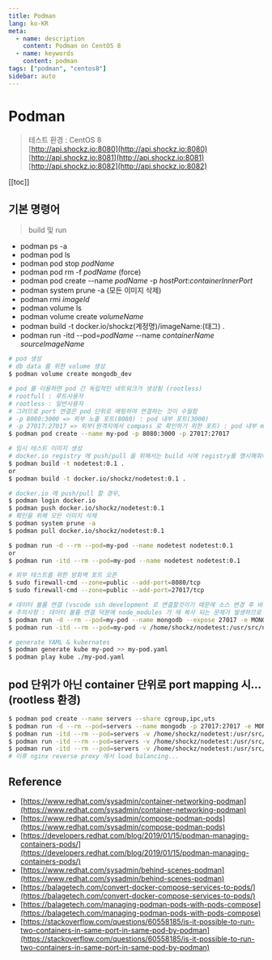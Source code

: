 ```yaml
---
title: Podman
lang: ko-KR
meta:
  - name: description
    content: Podman on CentOS 8
  - name: keywords
    content: podman
tags: ["podman", "centos8"]
sidebar: auto
---
```


# Podman

<TagLinks />

> 테스트 환경 : CentOS 8  
> [http://api.shockz.io:8080](http://api.shockz.io:8080)  
> [http://api.shockz.io:8081](http://api.shockz.io:8081)  
> [http://api.shockz.io:8082](http://api.shockz.io:8082)

[[toc]]

## 기본 명령어

> build 및 run

- podman ps -a
- podman pod ls
- podman pod stop _podName_
- podman pod rm -f _podName_ (force)
- podman pod create --name _podName_ -p _hostPort_:_containerInnerPort_
- podman system prune -a (모든 이미지 삭제)
- podman rmi _imageId_
- podman volume ls
- podman volume create _volumeName_
- podman build -t docker.io/shockz(계정명)/imageName:(태그) .
- podman run -itd --pod=_podName_ --name _containerName_ _sourceImageName_

```bash
# pod 생성
# db data 를 위한 volume 생성
$ podman volume create mongodb_dev

# pod 를 이용하면 pod 간 독립적인 네트워크가 생성됨 (rootless)
# rootfull : 루트사용자
# rootless : 일반사용자
# 그러므로 port 연결은 pod 단위로 매핑하여 연결하는 것이 수월함
# -p 8080:3000 => 외부 노출 포트(8080) : pod 내부 포트(3000)
# -p 27017:27017 => 외부(원격지에서 compass 로 확인하기 위한 포트) : pod 내부 mongodb 포트 (27017)
$ podman pod create --name my-pod -p 8080:3000 -p 27017:27017

# 임시 테스트 이미지 생성
# docker.io registry 에 push/pull 을 위해서는 build 시에 registry를 명시해줘야 함
$ podman build -t nodetest:0.1 .
or
$ podman build -t docker.io/shockz/nodetest:0.1 .

# docker.io 에 push/pull 할 경우,
$ podman login docker.io
$ podman push docker.io/shockz/nodetest:0.1
# 확인을 위해 모든 이미지 삭제
$ podman system prune -a
$ podman pull docker.io/shockz/nodetest:0.1

$ podman run -d --rm --pod=my-pod --name nodetest nodetest:0.1
or
$ podman run -itd --rm --pod=my-pod --name nodetest nodetest:0.1

# 외부 테스트를 위한 방화벽 포트 오픈
$ sudo firewall-cmd --zone=public --add-port=8080/tcp
$ sudo firewall-cmd --zone=public --add-port=27017/tcp

# 데이터 볼륨 연결 (vscode ssh development 로 연결할것이기 때문에 소스 변경 후 바로 적용되도록 하기 위함)
# 주의사항 : 데이터 볼륨 연결 덕분에 node_modules 가 재 복사 되는 문제가 발생하므로 별도의 podman volume를 생성할 필요가 있음
$ podman run -d --rm --pod=my-pod --name mongodb --expose 27017 -e MONGO_INITDB_ROOT_USERNAME=root -e MONGO_INITDB_ROOT_PASSWORD=1234 -v mongodb_dev:/data/db mongo # podman volume 사용
$ podman run -itd --rm --pod=my-pod -v /home/shockz/nodetest:/usr/src/nodetest --name nodetest nodetest:0.4 # host 의 파일시스템 연결

# generate YAML & kubernates
$ podman generate kube my-pod >> my-pod.yaml
$ podman play kube ./my-pod.yaml
```

## pod 단위가 아닌 container 단위로 port mapping 시... (rootless 환경)

```bash
$ podman pod create --name servers --share cgroup,ipc,uts
$ podman run -d --rm --pod=servers --name mongodb -p 27017:27017 -e MONGO_INITDB_ROOT_USERNAME=root -e MONGO_INITDB_ROOT_PASSWORD=1234 -v mongodb_dev:/data/db mongo
$ podman run -itd --rm --pod=servers -v /home/shockz/nodetest:/usr/src/nodetest -p 8080:3000 --name nodetest1 nodetest:0.5
$ podman run -itd --rm --pod=servers -v /home/shockz/nodetest:/usr/src/nodetest -p 8081:3000 --name nodetest2 nodetest:0.5
$ podman run -itd --rm --pod=servers -v /home/shockz/nodetest:/usr/src/nodetest -p 8082:3000 --name nodetest3 nodetest:0.5
# 이후 nginx reverse proxy 에서 load balancing...
```

## Reference

- [https://www.redhat.com/sysadmin/container-networking-podman](https://www.redhat.com/sysadmin/container-networking-podman)
- [https://www.redhat.com/sysadmin/compose-podman-pods](https://www.redhat.com/sysadmin/compose-podman-pods)
- [https://developers.redhat.com/blog/2019/01/15/podman-managing-containers-pods/](https://developers.redhat.com/blog/2019/01/15/podman-managing-containers-pods/)
- [https://www.redhat.com/sysadmin/behind-scenes-podman](https://www.redhat.com/sysadmin/behind-scenes-podman)
- [https://balagetech.com/convert-docker-compose-services-to-pods/](https://balagetech.com/convert-docker-compose-services-to-pods/)
- [https://balagetech.com/managing-podman-pods-with-pods-compose](https://balagetech.com/managing-podman-pods-with-pods-compose)
- [https://stackoverflow.com/questions/60558185/is-it-possible-to-run-two-containers-in-same-port-in-same-pod-by-podman](https://stackoverflow.com/questions/60558185/is-it-possible-to-run-two-containers-in-same-port-in-same-pod-by-podman)
